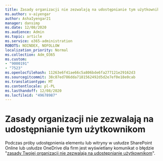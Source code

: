 ```yaml
---
title: Zasady organizacji nie zezwalają na udostępnianie tym użytkownikom
ms.author: v-aiyengar
author: AshaIyengar21
manager: dansimp
ms.date: 12/08/2020
ms.audience: Admin
ms.topic: article
ms.service: o365-administration
ROBOTS: NOINDEX, NOFOLLOW
localization_priority: Normal
ms.collection: Adm_O365
ms.custom:
- "9000191"
- "7523"
ms.openlocfilehash: 11263e6f41ae66c5a806bde6fa277121e29162d3
ms.sourcegitcommit: 38c87ed786dda7181562492d5d2e7ef0e18e0cab
ms.translationtype: MT
ms.contentlocale: pl-PL
ms.lasthandoff: 12/08/2020
ms.locfileid: "49678987"
---
```

# <a name="organizations-policies-do-not-allow-you-to-share-with-these-users"></a>Zasady organizacji nie zezwalają na udostępnianie tym użytkownikom

Podczas próby udostępnienia elementu lub witryny w usłudze SharePoint Online lub usłudze OneDrive dla firm jest wyświetlany komunikat o błędzie "[zasady Twojej organizacji nie zezwalają na udostępnianie użytkownikom](https://docs.microsoft.com/sharepoint/troubleshoot/sharing-and-permissions/organization-policies-do-not-allow-you-to-share-with-users-error)".